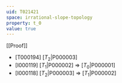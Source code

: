 ```yaml
---
uid: T021421
space: irrational-slope-topology
property: t_0
value: true
---
```

[[Proof]]

* [T000194] [$T_2$|P000003]
* [I000119] [$T_1$|P000002] => [$T_0$|P000001]
* [I000118] [$T_2$|P000003] => [$T_1$|P000002]

